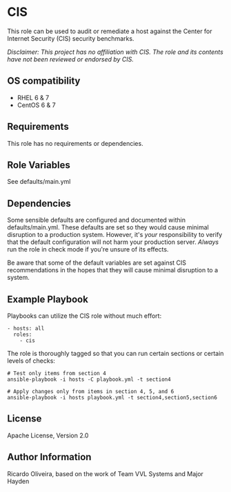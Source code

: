CIS
=========

This role can be used to audit or remediate a host against the Center for Internet Security (CIS) security benchmarks.

*Disclaimer: This project has no affiliation with CIS.  The role and its contents have not been reviewed or endorsed by CIS.*

OS compatibility
----------------

* RHEL 6 & 7
* CentOS 6 & 7

Requirements
------------

This role has no requirements or dependencies.

Role Variables
--------------

See defaults/main.yml

Dependencies
------------

Some sensible defaults are configured and documented within defaults/main.yml.  These defaults are set so they would cause minimal disruption to a production system.  However, it's *your* responsibility to verify that the default configuration will not harm your production server.  *Always* run the role in check mode if you're unsure of its effects.

Be aware that some of the default variables are set against CIS recommendations in the hopes that they will cause minimal disruption to a system.

Example Playbook
----------------

Playbooks can utilize the CIS role without much effort:

    - hosts: all
      roles:
        - cis 

The role is thoroughly tagged so that you can run certain sections or certain levels of checks:

    # Test only items from section 4
    ansible-playbook -i hosts -C playbook.yml -t section4

    # Apply changes only from items in section 4, 5, and 6
    ansible-playbook -i hosts playbook.yml -t section4,section5,section6

License
-------

Apache License, Version 2.0

Author Information
------------------

Ricardo Oliveira, based on the work of Team VVL Systems and Major Hayden
